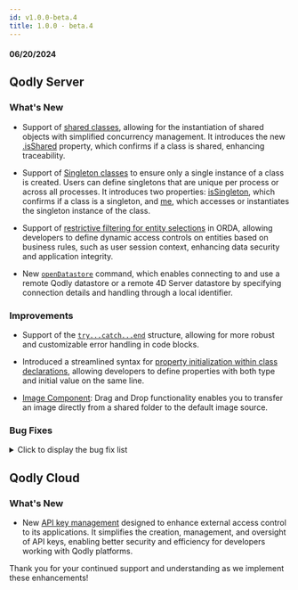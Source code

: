 ```yaml
---
id: v1.0.0-beta.4
title: 1.0.0 - beta.4
---
```



#### 06/20/2024


## Qodly Server

<h3> What's New </h3>


- Support of [shared classes](../language/basics/lang-classes.md#shared-classes), allowing for the instantiation of shared objects with simplified concurrency management. It introduces the new [.isShared](../language/ClassClass.md#isshared) property, which confirms if a class is shared, enhancing traceability. 

- Support of [Singleton classes](../language/basics/lang-classes.md#singleton-classes) to ensure only a single instance of a class is created. Users can define singletons that are unique per process or across all processes. It introduces two properties: [isSingleton](../language/ClassClass.md#issingleton), which confirms if a class is a singleton, and [me](../language/ClassClass.md#me), which accesses or instantiates the singleton instance of the class.

- Support of [restrictive filtering for entity selections](../orda/data.md#restricting-entity-selections) in ORDA, allowing developers to define dynamic access controls on entities based on business rules, such as user session context, enhancing data security and application integrity. 

- New [`openDatastore`](../language/commands/openDatastore) command, which enables connecting to and use a remote Qodly datastore or a remote 4D Server datastore by specifying connection details and handling through a local identifier. 



<h3>Improvements </h3>

- Support of the [`try...catch...end`](../language/basics/lang-errors.md#trycatchend) structure, allowing for more robust and customizable error handling in code blocks. 

- Introduced a streamlined syntax for [property initialization within class declarations](../language/basics/lang-classes.md#initializing-the-property-in-the-declaration-line), allowing developers to define properties with both type and initial value on the same line. 

- [Image Component](../studio/design-webforms/components/image.md): Drag and Drop functionality enables you to transfer an image directly from a shared folder to the default image source.


<h3> Bug Fixes </h3>

<details><summary>Click to display the bug fix list</summary>

- Fixed an issue where Qodly Server did not handle warning messages properly.
- Fixed an issue that prevented images from being displayed after saving an entity.
- Fixed an issue where aborting a method using the debugger incorrectly reported a network error as the reason for termination.



</details>

## Qodly Cloud

<h3> What's New </h3>

- New [API key management](../cloud/api-key.md) designed to enhance external access control to its applications. It simplifies the creation, management, and oversight of API keys, enabling better security and efficiency for developers working with Qodly platforms.

Thank you for your continued support and understanding as we implement these enhancements!
